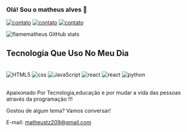 ### Olá! Sou o matheus alves 👋


[![contato](https://img.shields.io/badge/LinkedIn-0077B5?style=for-the-badge&logo=linkedin&logoColor=white)](https://www.linkedin.com/in/matheus-alves-96108825b/)
[![contato](https://img.shields.io/badge/Gmail-D14836?style=for-the-badge&logo=gmail&logoColor=white
)](https://mail.google.com/mail/u/1/#inbox)
[![contato](https://img.shields.io/badge/WhatsApp-25D366?style=for-the-badge&logo=whatsapp&logoColor=white
)](https://wa.me/11964277121?text=ol%C3%A1!%20como%20posso%20ajudar%20%3F)

![flamematheus GitHub stats](https://github-readme-stats.vercel.app/api?username=flamematheus&show_icons=true&theme=highcontrast)

## Tecnologia Que Uso No Meu Dia 
<div  style="display: inline_block" ></br>
  <img   align="center" alt="HTML5"  src="https://img.shields.io/badge/HTML5-E34F26?style=for-the-badge&logo=html5&logoColor=white"/>
  <img   align="center" alt="css"  src="https://img.shields.io/badge/CSS3-1572B6?style=for-the-badge&logo=css3&logoColor=white">
  <img   align="center" alt="JavaScript"  src="https://img.shields.io/badge/JavaScript-F7DF1E?style=for-the-badge&logo=javascript&logoColor=black"/>
  <img   align="center" alt="react"  src="https://img.shields.io/badge/React-20232A?style=for-the-badge&logo=react&logoColor=61DAFB"/> 
  <img   align="center" alt="react"  src="https://img.shields.io/badge/Node.js-43853D?style=for-the-badge&logo=node.js&logoColor=white"/>
  <img   align="center" alt="python"  src="https://img.shields.io/badge/Python-3776AB?style=for-the-badge&logo=python&logoColor=white"/>
</div><br>

Apaixonado Por Tecnologia,educação e por mudar a vida das pessoas através da programação !!!

Gostou de algum tema? Vamos conversar! 

  

E-mail: matheustz209@gmail.com 
